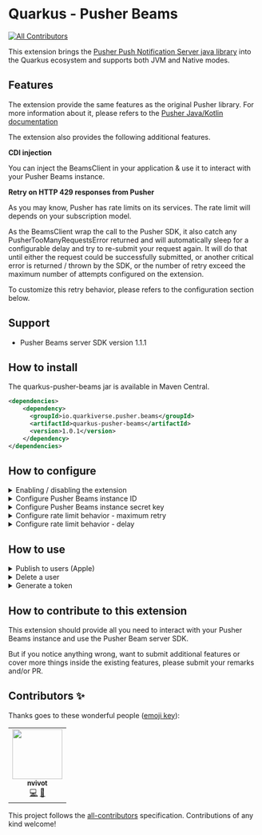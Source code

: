 # Quarkus - Pusher Beams
<!-- ALL-CONTRIBUTORS-BADGE:START - Do not remove or modify this section -->
[![All Contributors](https://img.shields.io/badge/all_contributors-1-orange.svg?style=flat-square)](#contributors-)
<!-- ALL-CONTRIBUTORS-BADGE:END -->

This extension brings the [Pusher Push Notification Server java library](https://github.com/pusher/push-notifications-server-java) into the Quarkus ecosystem and supports both JVM and Native modes.


## Features

The extension provide the same features as the original Pusher library. For more information about it, please refers to the [Pusher Java/Kotlin documentation](https://pusher.com/docs/beams/reference/server-sdk-java-kotlin/)

The extension also provides the following additional features.

**CDI injection**

You can inject the BeamsClient in your application & use it to interact with your Pusher Beams instance.

**Retry on HTTP 429 responses from Pusher**

As you may know, Pusher has rate limits on its services. The rate limit will depends on your subscription model.

As the BeamsClient wrap the call to the Pusher SDK, it also catch any PusherTooManyRequestsError returned and will automatically sleep for a configurable delay and try to re-submit your request again.
It will do that until either the request could be successfully submitted, or another critical error is returned / thrown by the SDK, or the number of retry exceed the maximum number of attempts configured on the extension.

To customize this retry behavior, please refers to the configuration section below.

## Support

* Pusher Beams server SDK version 1.1.1


## How to install

The quarkus-pusher-beams jar is available in Maven Central.

```xml
<dependencies>
    <dependency>
      <groupId>io.quarkiverse.pusher.beams</groupId>
      <artifactId>quarkus-pusher-beams</artifactId>
      <version>1.0.1</version>
    </dependency>
</dependencies>
```

## How to configure


<details><summary>Enabling / disabling the extension</summary>
<p>

The extension is enabled by default as long as you include it into your dependencies.
To disable it through configuration, please use the following property.

**Optional**

**Defaults to true**.
    
```
quarkus.pusher.beams.enabled=false
```

</p>
</details>

<details><summary>Configure Pusher Beams instance ID</summary>
<p>

Set the Pusher Beams instance ID to connect to.

**Required**
    
```
quarkus.pusher.beams.instance-id=8f9a6e22-2483-49aa-8552-125f1a4c5781
```

</p>
</details>

<details><summary>Configure Pusher Beams instance secret key</summary>
<p>

Set the Pusher Beams instance secret key to connect to.

**Required**
    
```
quarkus.pusher.beams.secret-key=C54D42FB7CD2D408DDB22D7A0166F1D
```

</p>
</details>

<details><summary>Configure rate limit behavior - maximum retry</summary>
<p>

Configures the maximum number of attempt the extension will try to re-submit your Pusher operation (i.e publish to users, delete a user, etc.) in case of PusherTooManyRequestError.

**Optional**

**Default value is 5**.

```
quarkus.pusher.beams.rate-limit.max-retry=3
```

</p>
</details>

<details><summary>Configure rate limit behavior - delay</summary>
<p>

Configures the delay in milliseconds between attempts in case of PusherTooManyRequestError.


**Optional**

**Default value is 20 milliseconds**.

```
quarkus.pusher.beams.rate-limit.delay=100
```

</p>
</details>


## How to use


<details><summary>Publish to users (Apple)</summary>
<p>

Here is an example to publish to users using the PublishRequest bean.
The publishToUsers function explicitly throw some exceptions that you'll have to handle but be aware that the Pusher SDK also thrown several runtime exceptions that you may be interested in handling as well depending on your use case.

```java

@ApplicationScoped
public class AppleNotificationExample {

  @Inject
  BeamsClient beamsClient;
  
  public void publish(final List<String> users, final String title, final String subtitle, final String body) {
  
    // Use the PublishRequest object or build your own custom Map as publish request
    final PublishRequest publishRequest = new PublishRequest();
    publishRequest.apns()
                .aps()
                .withBadge(1)
                .withMutableContent();
    publishRequest.apns()
                .aps()
                .alert()
                .withTitle(title)
                .withSubtitle(subtitle)
                .withBody(StringEscapeUtils.unescapeJava(body));
    publishRequest.apns()
                .pusher()
                .withDisableDeliveryTracking();
    
    try {
    
      beamsClient.publishToUsers(users, publishRequest);
      
    } catch (IOException | InterruptedException | URISyntaxException e) {
    
      // Unexpected exception handling here
      
    } catch (PusherAuthError | PusherTooManyRequestsError | PusherMissingInstanceError | PusherValidationError | PusherServerError e) {
    
      // Pusher runtime exception handling here
    }
  }
}

```

</p>
</details>


<details><summary>Delete a user</summary>
<p>

Here is an example to delete a user.
The deleteUser function does not explicitly throw any exception but be aware that the Pusher SDK also thrown several runtime exceptions that you may be interested in handling as well depending on your use case.

```java

@ApplicationScoped
public class DeleteUserExample {

  @Inject
  BeamsClient beamsClient;
  
  public void delete(final String userId) {
  
    try {
    
      beamsClient.deleteUser(userId);
      
    } catch (PusherAuthError | PusherTooManyRequestsError | PusherMissingInstanceError | PusherValidationError | PusherServerError e) {
    
      // Pusher runtime exception handling here
    }
  }
}

```

</p>
</details>


<details><summary>Generate a token</summary>
<p>

Here is an example to generate a token.

```java

@ApplicationScoped
public class GenerateTokenExample {

  @Inject
  BeamsClient beamsClient;
  
  public void generate(final String userId) {
  
      Map<String, Object> tokenInfo = beamsClient.generateToken(userId);
      
      // Do anything you need with token information
      // Usually this is used on your own authentication endpoint to authenticate Pusher beams users.
  }
}

```

</p>
</details>

## How to contribute to this extension

This extension should provide all you need to interact with your Pusher Beams instance and use the Pusher Beam server SDK.

But if you notice anything wrong, want to submit additional features or cover more things inside the existing features, please submit your remarks and/or PR.

## Contributors ✨

Thanks goes to these wonderful people ([emoji key](https://allcontributors.org/docs/en/emoji-key)):

<!-- ALL-CONTRIBUTORS-LIST:START - Do not remove or modify this section -->
<!-- prettier-ignore-start -->
<!-- markdownlint-disable -->
<table>
  <tr>
    <td align="center"><a href="https://github.com/nicolas-vivot"><img src="https://avatars.githubusercontent.com/u/79290619?v=4?s=100" width="100px;" alt=""/><br /><sub><b>nvivot</b></sub></a><br /><a href="https://github.com/quarkiverse/quarkus-pusher-beams/commits?author=nicolas-vivot" title="Code">💻</a> <a href="#maintenance-nicolas-vivot" title="Maintenance">🚧</a></td>
  </tr>
</table>

<!-- markdownlint-restore -->
<!-- prettier-ignore-end -->

<!-- ALL-CONTRIBUTORS-LIST:END -->

This project follows the [all-contributors](https://github.com/all-contributors/all-contributors) specification. Contributions of any kind welcome!

